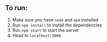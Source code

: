 ## To run:
1. Make sure you have `node` and `npm` installed
2. Run `npm install` to install the dependencies 
3. Run `npm start` to start the server
4. Head to `localhost:3000`
